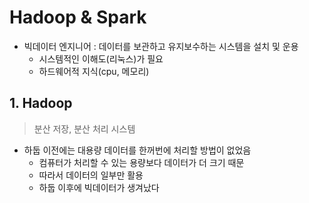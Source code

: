 # Hadoop & Spark

- 빅데이터 엔지니어 : 데이터를 보관하고 유지보수하는 시스템을 설치 및 운용
  - 시스템적인 이해도(리눅스)가 필요
  - 하드웨어적 지식(cpu, 메모리)



## 1. Hadoop

> 분산 저장, 분산 처리 시스템

- 하둡 이전에는 대용량 데이터를 한꺼번에 처리할 방법이 없었음
  - 컴퓨터가 처리할 수 있는 용량보다 데이터가 더 크기 때문
  - 따라서 데이터의 일부만 활용
  - 하둡 이후에 빅데이터가 생겨났다